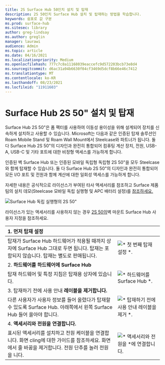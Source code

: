 ```yaml
---
title: 2S Surface Hub 50인치 설치 및 탑재
description: 2S 50인치 Surface Hub 설치 및 탑재하는 방법을 학습합니다.
keywords: 쉼표로 값 구분
ms.prod: surface-hub
ms.sitesec: library
author: greg-lindsay
ms.author: greglin
manager: laurawi
audience: Admin
ms.topic: article
ms.date: 04/16/2021
ms.localizationpriority: Medium
ms.openlocfilehash: 777c7c8a11168039eaccefc9d572203bcb73e8d4
ms.sourcegitcommit: d6ac31a94b6630f04cf3469d5dcf8b66e46c7412
ms.translationtype: MT
ms.contentlocale: ko-KR
ms.lasthandoff: 08/23/2021
ms.locfileid: "11911603"
---
```

# <a name="install-and-mount-surface-hub-2s-50"></a>Surface Hub 2S 50" 설치 및 탑재

Surface Hub 2S 50"은 폼 팩터를 사용하여 이동성 용이성을 위해 설계되어 장치를 신속하게 설치하고 사용할 수 있습니다. Microsoft는 다음과 같은 인증된 탑재 솔루션인 Roam Mobile Stand 및 Roam Wall Mount에서 Steelcase와 파트너가 됩니다. 둘 다 Surface Hub 2S 50"의 디자인과 완전히 통합되어 컴퓨팅 계산 장치, 전원, USB-A, USB-C 및 기타 포트에 대한 비정형 액세스를 가능하게 합니다.

인증된 벽 Surface Hub 또는 인증된 모바일 독립형 독립형 2S 50"을 모두 Steelcase와 함께 탑재할 수 있습니다. 둘 다 Surface Hub 2S 50"의 디자인과 완전히 통합되어 모든 I/O 포트 및 전원과 함께 계산에 대한 일회성 액세스를 가능하게 합니다. 

자세한 내용은 공식적으로 라이선스가 부여된 타사 액세서리를 참조하고 Surface 제품 팀의 설치 데모(Steelcase 모바일 독립 실행형 및 APC 배터리 설정)를 [참조하세요.](https://youtu.be/VTzdu4Skpkg) [](http://licensedhardware.azurewebsites.net/surface)

 ![Surface Hub 독립 실행형의 2S 50"](images/sh2-mobile-stand.png)<br>

라이선스가 있는 액세서리를 사용하지 않는 경우 [2S 50의](surface-hub-2s-custom-install.md)벽 마운트 Surface Hub 사용자 지정을 참조하세요.

| 1. **먼저 탑재 설정** | |
|:------ |:-------- |
| 탑재가 Surface Hub 하드웨어가 적용될 때까지 상자에 Surface Hub 그대로 두면 됩니다. 탑재는 포함되지 않습니다. 탑재는 별도로 판매됩니다. | ![* 첫 번째 탑재 설정 *.](images/sh2-setup-1.png) <br> |
| 2. **하드웨어를 하드웨어에 Surface Hub** | |
| 탑재 하드웨어 및 특정 지침은 탑재용 상자에 있습니다. | ![* 하드웨어를 Surface Hub *.](images/sh2-setup-2.png) <br> |
| 3. 탑재하기 전에 사용 안내 **레이블을 제거합니다.** | |
| 다른 사용자가 사용자 정보를 들어 올렸다가 탑재할 수 있도록 Surface Hub. 아래쪽에서 왼쪽 Surface Hub 들어 올아야 합니다. | ![* 탑재하기 전에 사용 안내 레이블을 제거 *.](images/sh2-setup-3.png) <br> |
| 4. **액세서리와 전원을 연결합니다.** | |
| 표시된 액세서리를 설치하고 전원 케이블을 연결합니다. 화면 cling에 대한 가이드를 참조하세요. 화면에서 줄 바꿈을 제거합니다. 전원 단추를 눌러 전원을 니다. | ![* 액세서리와 전원을 *에 연결합니다.](images/sh2-setup-4.png) <br> |
